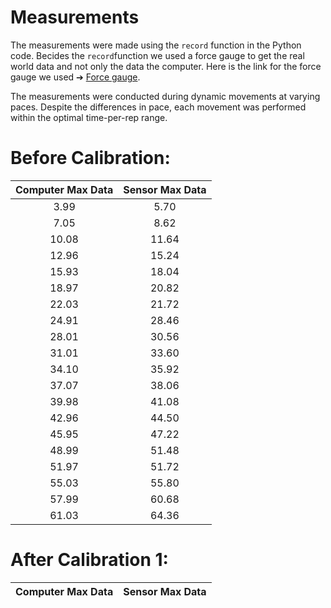 # Measurements

The measurements were made using the `record` function in the Python code. Becides the `record`function we used a force gauge to get the real world data and not only the data the computer. Here is the link for the force gauge we used ➔ [Force gauge](https://docs.rs-online.com/ebc3/A700000007226729.pdf).
 
The measurements were conducted during dynamic movements at varying paces. Despite the differences in pace, each movement was performed within the optimal time-per-rep range.

# Before Calibration:
| Computer Max Data | Sensor Max Data |
|:---------------:|:---------------:|
| 3.99 | 5.70 |
| 7.05 | 8.62 | 
| 10.08 | 11.64 |
| 12.96 | 15.24 |
| 15.93 | 18.04 |
| 18.97 | 20.82 |
| 22.03 | 21.72 |
| 24.91 | 28.46 |
| 28.01 | 30.56 |
| 31.01 | 33.60 |
| 34.10 | 35.92 |
| 37.07 | 38.06 |
| 39.98 | 41.08 |
| 42.96 | 44.50 |
| 45.95 | 47.22 |
| 48.99 | 51.48 |
| 51.97 | 51.72 |
| 55.03 | 55.80 |
| 57.99 | 60.68 |
| 61.03 | 64.36 |

# After Calibration 1:
| Computer Max Data | Sensor Max Data |
|:---------------:|:---------------:|
